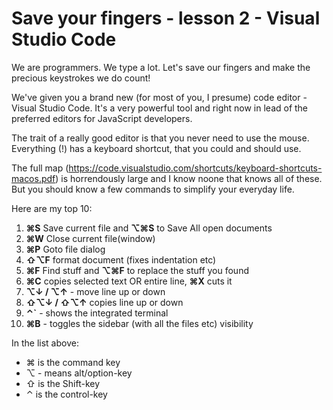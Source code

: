 # Save your fingers - lesson 2 - Visual Studio Code

We are programmers. We type a lot. Let's save our fingers and make the precious keystrokes we do count!

We've given you a brand new (for most of you, I presume) code editor - Visual Studio Code. It's a very powerful tool and right now in lead of the preferred editors for JavaScript developers.

The trait of a really good editor is that you never need to use the mouse. Everything (!) has a keyboard shortcut, that you could and should use.

The full map (https://code.visualstudio.com/shortcuts/keyboard-shortcuts-macos.pdf) is horrendously large and I know noone that knows all of these. But you should know a few commands to simplify your everyday life.

Here are my top 10:

1. **⌘S** Save current file and **⌥⌘S** to Save All open documents
1. **⌘W** Close current file(window)
1. **⌘P** Goto file dialog
1. **⇧⌥F** format document (fixes indentation etc)
1. **⌘F** Find stuff and **⌥⌘F** to replace the stuff you found
1. **⌘C** copies selected text OR entire line, **⌘X** cuts it
1. **⌥↓ / ⌥↑** - move line up or down
1. **⇧⌥↓ / ⇧⌥↑** copies line up or down
1. **⌃`** - shows the integrated terminal
1. **⌘B** - toggles the sidebar (with all the files etc) visibility

In the list above:

- ⌘ is the command key
- ⌥ - means alt/option-key
- ⇧ is the Shift-key
- ⌃ is the control-key

